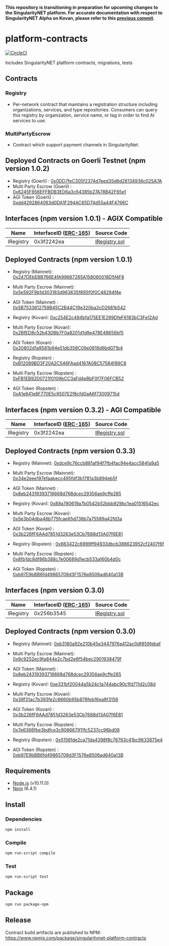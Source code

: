 **This repository is transitioning in preparation for upcoming changes to the SingularityNET platform. For accurate documentation with respect to SingularityNET Alpha on Kovan, please refer to this [previous commit](https://github.com/singnet/platform-contracts/tree/c1308d82a23249fc9e2ad29aa990fc2eb813c3a3).**

# platform-contracts

[![CircleCI](https://circleci.com/gh/singnet/platform-contracts.svg?style=svg)](https://circleci.com/gh/singnet/platform-contracts)

Includes SingularityNET platform contracts, migrations, tests

## Contracts

### Registry
* Per-network contract that maintains a registration structure including organizations, services, and type repositories. Consumers can query this registry by organization, service name, or tag in order to find AI services to use.

### MultiPartyEscrow
* Contract which support payment channels in SingularityNet.

## Deployed Contracts on Goerli Testnet (npm version 1.0.2)
* Registry (Goerli) :  [0x0DD7feC305f2374d7eed35d6d28134936c025A7A](https://goerli.etherscan.io/address/0x0DD7feC305f2374d7eed35d6d28134936c025A7A)
* Multi Party Escrow (Goerli) :  [0x6245F856EFFBDB3ED6a3c64385b27A78B42F65e1](https://goerli.etherscan.io/address/0x6245F856EFFBDB3ED6a3c64385b27A78B42F65e1)
* AGI Token (Goerli) :  [0xdd4292864063d0DA1F294AC65D74d55a44F4766C](https://goerli.etherscan.io/address/0xdd4292864063d0DA1F294AC65D74d55a44F4766C)


## Interfaces (npm version 1.0.1) - AGIX Compatible

| Name      | InterfaceID ([ERC-165](https://eips.ethereum.org/EIPS/eip-165)) | Source Code                              |
|-----------|-----------------------------------------------------------------|------------------------------------------|
| IRegistry | 0x3f2242ea                                                      | [IRegistry.sol](contracts/IRegistry.sol) |

## Deployed Contracts (npm version 1.0.1)

* Registry (Mainnet): [0x247DEbEBB766E4fA99667265A158060018D5f4F8](https://etherscan.io/address/0x247DEbEBB766E4fA99667265A158060018D5f4F8)
* Multi Party Escrow (Mainnet): [0x5e592F9b1d303183d963635f895f0f0C48284f4e](https://etherscan.io/address/0x5e592F9b1d303183d963635f895f0f0C48284f4e)
* AGI Token (Mainnet) :  [0x5B7533812759B45C2B44C19e320ba2cD2681b542](https://etherscan.io/address/0x5B7533812759B45C2B44C19e320ba2cD2681b542)

* Registry (Kovan): [0xc254E2c484bfa175EE1E299DfeF6183bC3Fe12Ad](https://kovan.etherscan.io/address/0xc254E2c484bfa175EE1E299DfeF6183bC3Fe12Ad )
* Multi Party Escrow (Kovan): [0x2BfED8c52b43DBb7F0a8201d1d9e478E48656bf5](https://kovan.etherscan.io/address/0x2BfED8c52b43DBb7F0a8201d1d9e478E48656bf5)
* AGI Token (Kovan) :  [0x20802d1a9581b94e51db358C09e0818d6bd071b4](https://kovan.etherscan.io/address/0x20802d1a9581b94e51db358C09e0818d6bd071b4)

* Registry (Ropsten) :  [0xB12089BD3F20A2C546FAad4167A08C57584f89C8](https://ropsten.etherscan.io/address/0xB12089BD3F20A2C546FAad4167A08C57584f89C8)
* Multi Party Escrow (Ropsten) :  [0xFB1EB92D0721f0109bCC3aFd4eBbF0f7F06FCB52](https://ropsten.etherscan.io/address/0xFB1EB92D0721f0109bCC3aFd4eBbF0f7F06FCB52)
* AGI Token (Ropsten) :  [0xA1e841e8F770E5c9507E2f8cfd0aA6f73009715d](https://ropsten.etherscan.io/address/0xA1e841e8F770E5c9507E2f8cfd0aA6f73009715d)


## Interfaces (npm version 0.3.2) - AGI Compatible

| Name      | InterfaceID ([ERC-165](https://eips.ethereum.org/EIPS/eip-165)) | Source Code                              |
|-----------|-----------------------------------------------------------------|------------------------------------------|
| IRegistry | 0x3f2242ea                                                      | [IRegistry.sol](contracts/IRegistry.sol) |

## Deployed Contracts (npm version 0.3.3)

* Registry (Mainnet): [0xdce9c76ccb881af94f7fb4fac94e4acc584fa9a5](https://etherscan.io/address/0xdce9c76ccb881af94f7fb4fac94e4acc584fa9a5)
* Multi Party Escrow (Mainnet): [0x34e2eee197efaabecc495fdf3b1781a3b894eb5f](https://etherscan.io/address/0x34e2eee197efaabecc495fdf3b1781a3b894eb5f)
* AGI Token (Mainnet) :  [0x8eb24319393716668d768dcec29356ae9cffe285](https://etherscan.io/address/0x8eb24319393716668d768dcec29356ae9cffe285)

* Registry (Kovan): [0x89a780619a7b0542b52bbb929bc1ea01516542ec](https://kovan.etherscan.io/address/0x89a780619a7b0542b52bbb929bc1ea01516542ec)
* Multi Party Escrow (Kovan): [0x5e3b04dba48b775fcae65d738b7a75589a42fd3a](https://kovan.etherscan.io/address/0x5e3b04dba48b775fcae65d738b7a75589a42fd3a)
* AGI Token (Kovan) :  [0x3b226fF6AAd7851d3263e53Cb7688d13A07f6E81](https://kovan.etherscan.io/address/0x3b226fF6AAd7851d3263e53Cb7688d13A07f6E81)

* Registry (Ropsten) :  [0x663422c6999ff94933dbcb388623952cf2407f6f](https://ropsten.etherscan.io/address/0x663422c6999ff94933dbcb388623952cf2407f6f)
* Multi Party Escrow (Ropsten) :  [0x8fb1dc8df86b388c7e00689d1ecb533a160b4d0c](https://ropsten.etherscan.io/address/0x8fb1dc8df86b388c7e00689d1ecb533a160b4d0c)
* AGI Token (Ropsten) :  [0xb97E9bBB6fd49865709d3F1576e8506ad640a13B](https://ropsten.etherscan.io/address/0xb97E9bBB6fd49865709d3F1576e8506ad640a13B)


## Interfaces (npm version 0.3.0)

| Name      | InterfaceID ([ERC-165](https://eips.ethereum.org/EIPS/eip-165)) | Source Code                              |
|-----------|-----------------------------------------------------------------|------------------------------------------|
| IRegistry | 0x256b3545                                                      | [IRegistry.sol](contracts/IRegistry.sol) |

## Deployed Contracts (npm version 0.3.0)
* Registry (Mainnet): [0xb3180a92e210b45e3447976a412ac0df859febaf](https://etherscan.io/address/0xb3180a92e210b45e3447976a412ac0df859febaf)
* Multi Party Escrow (Mainnet): [0x9c9252ec9fa844e2c7bd2e6f54bec2901938479f](https://etherscan.io/address/0x9c9252ec9fa844e2c7bd2e6f54bec2901938479f)
* AGI Token (Mainnet) :  [0x8eb24319393716668d768dcec29356ae9cffe285](https://etherscan.io/address/0x8eb24319393716668d768dcec29356ae9cffe285)

* Registry (Kovan): [0xe331bf20044a5b24c1a744abc90c1fd711d2c08d](https://kovan.etherscan.io/address/0xe331bf20044a5b24c1a744abc90c1fd711d2c08d)
* Multi Party Escrow (Kovan): [0x39f31ac7b393fe2c6660b95b878feb16ea8f3156](https://kovan.etherscan.io/address/0x39f31ac7b393fe2c6660b95b878feb16ea8f3156)
* AGI Token (Kovan) :  [0x3b226fF6AAd7851d3263e53Cb7688d13A07f6E81](https://kovan.etherscan.io/address/0x3b226fF6AAd7851d3263e53Cb7688d13A07f6E81)

* Multi Party Escrow (Ropsten) :  [0x7e6366fbe3bdfce3c906667911fc5237cc96bd08](https://ropsten.etherscan.io/address/0x7e6366fbe3bdfce3c906667911fc5237cc96bd08)
* Registry (Ropsten) :  [0x5156fde2ca71da4398f8c76763c41bc9633875e4](https://ropsten.etherscan.io/address/0x5156fde2ca71da4398f8c76763c41bc9633875e4)
* AGI Token (Ropsten) :  [0xb97E9bBB6fd49865709d3F1576e8506ad640a13B](https://ropsten.etherscan.io/address/0xb97E9bBB6fd49865709d3F1576e8506ad640a13B)


## Requirements
* [Node.js](https://github.com/nodejs/node) (v10.11.0)
* [Npm](https://www.npmjs.com/package/npm) (6.4.1)

## Install

### Dependencies
```bash
npm install
```

### Compile 
```bash
npm run-script compile
```

### Test 
```bash
npm run-script test
```

## Package
```bash
npm run package-npm
```

## Release
Contract build artifacts are published to NPM: https://www.npmjs.com/package/singularitynet-platform-contracts
